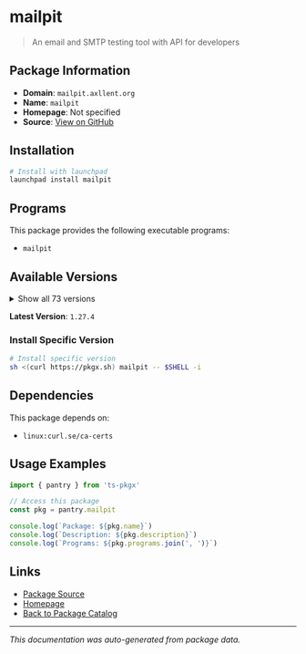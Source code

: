 # mailpit

> An email and SMTP testing tool with API for developers

## Package Information

- **Domain**: `mailpit.axllent.org`
- **Name**: `mailpit`
- **Homepage**: Not specified
- **Source**: [View on GitHub](https://github.com/pkgxdev/pantry/tree/main/projects/mailpit.axllent.org/package.yml)

## Installation

```bash
# Install with launchpad
launchpad install mailpit
```

## Programs

This package provides the following executable programs:

- `mailpit`

## Available Versions

<details>
<summary>Show all 73 versions</summary>

- `1.27.4`, `1.27.3`, `1.27.2`, `1.27.1`, `1.27.0`
- `1.26.2`, `1.26.1`, `1.26.0`, `1.25.1`, `1.25.0`
- `1.24.2`, `1.24.1`, `1.24.0`, `1.23.2`, `1.23.1`
- `1.23.0`, `1.22.3`, `1.22.2`, `1.22.1`, `1.22.0`
- `1.21.8`, `1.21.7`, `1.21.6`, `1.21.5`, `1.21.4`
- `1.21.3`, `1.21.2`, `1.21.1`, `1.21.0`, `1.20.7`
- `1.20.6`, `1.20.5`, `1.20.4`, `1.20.3`, `1.20.2`
- `1.20.1`, `1.20.0`, `1.19.3`, `1.19.2`, `1.19.1`
- `1.19.0`, `1.18.7`, `1.18.6`, `1.18.5`, `1.18.4`
- `1.18.3`, `1.18.2`, `1.18.1`, `1.18.0`, `1.17.1`
- `1.17.0`, `1.16.0`, `1.15.1`, `1.15.0`, `1.14.4`
- `1.14.3`, `1.14.2`, `1.14.1`, `1.14.0`, `1.13.3`
- `1.13.2`, `1.13.1`, `1.13.0`, `1.12.1`, `1.12.0`
- `1.11.1`, `1.11.0`, `1.10.4`, `1.10.3`, `1.10.2`
- `1.10.1`, `1.10.0`, `1.9.10`

</details>

**Latest Version**: `1.27.4`

### Install Specific Version

```bash
# Install specific version
sh <(curl https://pkgx.sh) mailpit -- $SHELL -i
```

## Dependencies

This package depends on:

- `linux:curl.se/ca-certs`

## Usage Examples

```typescript
import { pantry } from 'ts-pkgx'

// Access this package
const pkg = pantry.mailpit

console.log(`Package: ${pkg.name}`)
console.log(`Description: ${pkg.description}`)
console.log(`Programs: ${pkg.programs.join(', ')}`)
```

## Links

- [Package Source](https://github.com/pkgxdev/pantry/tree/main/projects/mailpit.axllent.org/package.yml)
- [Homepage](#)
- [Back to Package Catalog](../../package-catalog.md)

---

*This documentation was auto-generated from package data.*
